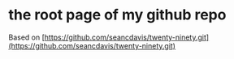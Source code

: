 # the root page of my github repo

Based on [https://github.com/seancdavis/twenty-ninety.git](https://github.com/seancdavis/twenty-ninety.git)